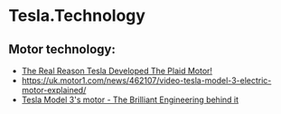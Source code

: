 # Tesla.Technology
## Motor technology:
- [The Real Reason Tesla Developed The Plaid Motor!](https://youtu.be/xu4ckJN73oo)
- https://uk.motor1.com/news/462107/video-tesla-model-3-electric-motor-explained/
- [Tesla Model 3's motor - The Brilliant Engineering behind it](https://youtu.be/esUb7Zy5Oio)
